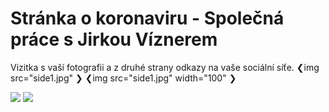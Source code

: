  # Stránka o koronaviru - Společná práce s Jirkou Víznerem
 Vizitka s vaší fotografii a z druhé strany odkazy na vaše sociální síťe.
❮img src="side1.jpg" ❯
❮img src="side1.jpg" width="100" ❯



![](side1.jpg)
![](side2.jpg)
